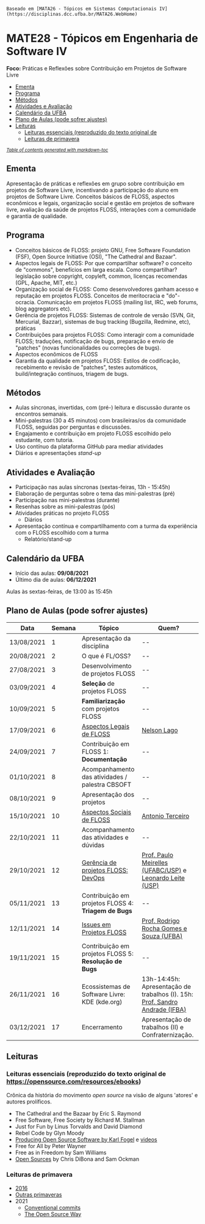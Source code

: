 `Baseado em [MATA26 - Tópicos em Sistemas Computacionais IV](https://disciplinas.dcc.ufba.br/MATA26.WebHome)`

# MATE28 - Tópicos em Engenharia de Software IV

**Foco:** Práticas e Reflexões sobre Contribuição em Projetos de Software Livre

  * [Ementa](#ementa)
  * [Programa](#programa)
  * [Métodos](#m-todos)
  * [Atividades e Avaliação](#atividades-e-avalia--o)
  * [Calendário da UFBA](#calend-rio-da-ufba)
  * [Plano de Aulas (pode sofrer ajustes)](#plano-de-aulas--pode-sofrer-ajustes-)
  * [Leituras](#leituras)
    + [Leituras essenciais (reproduzido do texto original de](#leituras-essenciais--reproduzido-do-texto-original-de)
    + [Leituras de primavera](#leituras-de-primavera)

<small><i><a href='http://ecotrust-canada.github.io/markdown-toc/'>Table of contents generated with markdown-toc</a></i></small>

## Ementa

Apresentação de práticas e reflexões em grupo sobre contribuição em projetos de Software Livre, incentivando a participação do aluno em projetos de Software Livre.
Conceitos básicos de FLOSS, aspectos econômicos e legais, organização social e gestão em projetos de software livre, avaliação da saúde de projetos FLOSS, interações com a comunidade e garantia de qualidade.

## Programa

- Conceitos básicos de FLOSS: projeto GNU, Free Software Foundation (FSF), Open Source Initiative (OSI), "The Cathedral and Bazaar".
- Aspectos legais de FLOSS: Por que compartilhar software? o conceito de "commons", benefícios em larga escala. Como compartilhar? legislação sobre copyright, copyleft, common, licenças recomendas (GPL, Apache, MIT, etc.)
- Organização social de FLOSS: Como desenvolvedores ganham acesso e reputação em projetos FLOSS. Conceitos de meritocracia e "do"-ocracia. Comunicação em projetos FLOSS (mailing list, IRC, web forums, blog aggregators etc).
- Gerência de projetos FLOSS: Sistemas de controle de versão (SVN, Git, Mercurial, Bazzar), sistemas de bug tracking (Bugzilla, Redmine, etc), práticas 
- Contribuições para projetos FLOSS: Como interagir com a comunidade FLOSS; traduções, notificação de bugs, preparação e envio de "patches" (novas funcionalidades ou correções de bugs).
- Aspectos econômicos de FLOSS 
- Garantia da qualidade em projetos FLOSS: Estilos de codificação, recebimento e revisão de "patches", testes automáticos, build/integração contínuos, triagem de bugs.

## Métodos

- Aulas síncronas, invertidas, com (pré-) leitura e discussão durante os encontros semanais.
- Mini-palestras (30 a 45 minutos) com brasileiras/os da comunidade FLOSS, seguidas por perguntas e discussões.
- Engajamento e contribuição em projeto FLOSS escolhido pelo estudante, com tutoria.
- Uso contínuo da plataforma GitHub para mediar atividades
- Diários e apresentações _stand-up_ 

## Atividades e Avaliação

- Participação nas aulas síncronas (sextas-feiras, 13h - 15:45h)
- Elaboração de perguntas sobre o tema das mini-palestras (pré)
- Participação nas mini-palestras (durante)
- Resenhas sobre as mini-palestras (pós)
- Atividades práticas no projeto FLOSS
  - Diários 
- Apresentação contínua e compartilhamento com a turma da experiência com o FLOSS escolhido com a turma
  - Relatório/stand-up

## Calendário da UFBA

- Início das aulas: **09/08/2021**
- Último dia de aulas: **06/12/2021**

Aulas às sextas-feiras, de 13:00 às 15:45h

## Plano de Aulas (pode sofrer ajustes)

Data | Semana | Tópico | Quem?
-- | -- | -- | --
13/08/2021 | 1 | Apresentação da disciplina | --
20/08/2021 | 2 | O que é FL/OSS? | --
27/08/2021 | 3 | Desenvolvimento de projetos FLOSS | --
03/09/2021 | 4 | __Seleção__ de projetos FLOSS | --
10/09/2021 | 5 | __Familiarização__ com projetos FLOSS | --
17/09/2021 | 6 | [Aspectos Legais de FLOSS](keynotes/talks.md#licen%C3%A7as-de-software) | [Nelson Lago](keynotes/talks.md#nelson-lago)
24/09/2021 | 7 | Contribuição em FLOSS 1: __Documentação__ | --
01/10/2021 | 8 | Acompanhamento das atividades / palestra CBSOFT | --
08/10/2021 | 9 | Apresentação dos projetos | --
15/10/2021 | 10 | [Aspectos Sociais de FLOSS](keynotes/talks.md#aspectos-sociais-de-floss) | [Antonio Terceiro](keynotes/talks.md#antonio-terceiro)
22/10/2021 | 11 | Acompanhamento das atividades e dúvidas | --
29/10/2021 | 12 | [Gerência de projetos FLOSS: DevOps](keynotes/talks.md#gerência-de-projetos-floss-e-devops) | [Prof. Paulo Meirelles (UFABC/USP)](keynotes/talks.md#paulo-meirelles) e [Leonardo Leite (USP)](keynotes/talks.md#leonardo-leite)
05/11/2021 | 13 | Contribuição em projetos FLOSS 4: __Triagem de Bugs__ | --
12/11/2021 | 14 | [Issues em Projetos FLOSS](keynotes/talks.md#issues-em-projetos-de-software-livre) | [Prof. Rodrigo Rocha Gomes e Souza (UFBA)](keynotes/talks.md#rodrigo-rocha-gomes-e-souza)
19/11/2021 | 15 | Contribuição em projetos FLOSS 5: __Resolução de Bugs__ | --
26/11/2021 | 16 | Ecossistemas de Software Livre: KDE (kde.org) | 13h-14:45h: Apresentação de trabalhos (I). 15h: [Prof. Sandro Andrade (IFBA)](keynotes/talks.md#sandro-andrade)
03/12/2021 | 17 | Encerramento | Apresentação de trabalhos (II) e Confraternização.

## Leituras 

### Leituras essenciais (reproduzido do texto original de https://opensource.com/resources/ebooks)

Crônica da história do movimento _open source_ na visão de alguns 'atores' e autores prolíficos.

+ The Cathedral and the Bazaar by Eric S. Raymond
+ Free Software, Free Society by Richard M. Stallman
+ Just for Fun by Linus Torvalds and David Diamond
+ Rebel Code by Glyn Moody
+ [Producing Open Source Software by Karl Fogel](https://producingoss.com/) e [videos](https://producingoss.com/#presentations)
+ Free for All by Peter Wayner
+ Free as in Freedom by Sam Williams
+ [Open Sources](https://www.oreilly.com/library/view/open-sources/1565925823/) by Chris DiBona and Sam Ockman


### Leituras de primavera 

+ [2016](https://opensource.com/life/16/6/2016-summer-reading-list)
+ [Outras primaveras](https://opensource.com/resources/ebooks)
+ 2021
   + [Conventional commits](https://www.conventionalcommits.org/en/v1.0.0-beta.2/#summary)
   + [The Open Source Way](https://www.theopensourceway.org/book/)
